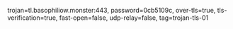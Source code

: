 trojan=tl.basophiliow.monster:443, password=0cb5109c, over-tls=true, tls-verification=true, fast-open=false, udp-relay=false, tag=trojan-tls-01
